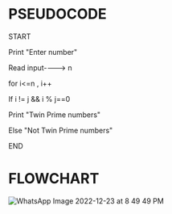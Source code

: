 # PSEUDOCODE
START


Print "Enter number"


Read input----> n


for i<=n , i++


If i != j && i % j==0


Print "Twin Prime numbers"


Else "Not Twin Prime numbers"


END


# FLOWCHART
![WhatsApp Image 2022-12-23 at 8 49 49 PM](https://user-images.githubusercontent.com/117601111/209444813-2345988b-4b5e-47bd-86b0-7f1fdc90db12.jpeg)
